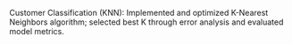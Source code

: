 Customer Classification (KNN):
Implemented and optimized K-Nearest Neighbors algorithm; selected best K through error
analysis and evaluated model metrics.
